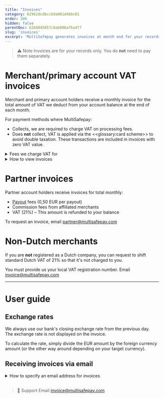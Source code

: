 ```yaml
---
title: "Invoices"
category: 62962dcdbccb9a001d4bbc81
order: 206
hidden: false
parentDoc: 62b0845857c8ab006af6a4f7
slug: 'invoices'
excerpt: 'MultiSafepay generates invoices at month end for your records.'
---
```

> ⚠️ Note
> Invoices are for your records only. You do **not** need to pay them separately. 

# Merchant/primary account VAT invoices

Merchant and primary account holders receive a monthly invoice for the total amount of VAT we deduct from your account balance at the end of each month.

For payment methods where MultiSafepay:

- Collects, we are required to charge VAT on processing fees.
- Does **not** collect, VAT is applied via the <<glossary:card scheme>> to avoid double taxation. These transactions are included in invoices with zero VAT value.

<details id="fees-we-charge-vat-for">
<summary>Fees we charge VAT for</summary>
<br>

| Type of fee | When charged |
|---|---|
| Bank fees | At month end |
| [Interchange++](/interchange/) | At month end |
| Payout fees | During processing |
| Refund fees <br> (Separated into collecting and non-collecting orders) | During processing |
| Transaction fees | During processing |
<br>

**Note:** The transaction fee total is the sum of all processed and completed transactions within a specified timeframe _plus_ the universal transaction fee agreed when you created an account with MultiSafepay).

</details> 

<details id="how-to-view-invoices">
<summary>How to view invoices</summary>
<br>

To view VAT invoices in your [MultiSafepay dashboard](https://merchant.multisafepay.com), go to **Finance** > **Invoices**. 

</details> 

# Partner invoices

Partner account holders receive invoices for total monthly:

- [Payout](/payouts/) fees (0,50 EUR per payout)
- Commission fees from affiliated merchants
- VAT (21%) – This amount is refunded to your balance

To request an invoice, email <partner@multisafepay.com>

# Non-Dutch merchants 

If you are **not** registered as a Dutch company, you can request to shift standard Dutch VAT of 21% so that it's not charged to you. 

You must provide us your local VAT registration number. Email <invoice@multisafepay.com>
<br>

___

# User guide

## Exchange rates

We always use our bank's closing exchange rate from the previous day.  
The exchange rate is not displayed on the invoice. 

To calculate the rate, simply divide the EUR amount by the foreign currency amount (or the other way around depending on your target currency).

## Receiving invoices via email

<details id=“how-to-specify-email-address-for-invoices”>
<summary>How to specify an email address for invoices</summary>
<br>

To specify an email address for MultiSafepay to send invoices to, follow these steps:

1. Sign in to your [MultiSafepay dashboard](https://merchant.multisafepay.com).
2. From the list in the right hand corner of your screen, click **Contact details**. 
3. In the **Financial email** field, enter the email address.
4. Click **Save**. 

If you do not specify an email address, we use the main business email address provided in your account.
</details>
<br>

> 💬  Support
> Email <invoice@multisafepay.com>